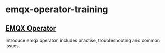 # emqx-operator-training

## [EMQX Operator](https://jacky-xbb.github.io/cloud-native-training/slides/emqx-operator)
Introduce emqx operator, includes practise, troubleshooting and common issues.




